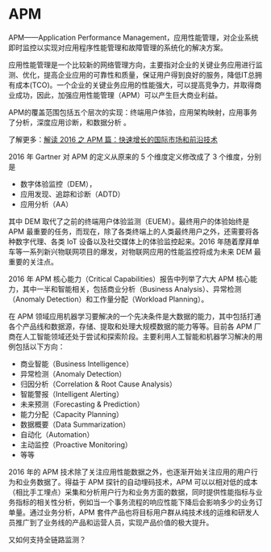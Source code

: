 # APM

APM——Application Performance Management，应用性能管理，对企业系统即时监控以实现对应用程序性能管理和故障管理的系统化的解决方案。

应用性能管理是一个比较新的网络管理方向，主要指对企业的关键业务应用进行监测、优化，提高企业应用的可靠性和质量，保证用户得到良好的服务，降低IT总拥有成本(TCO)。一个企业的关键业务应用的性能强大，可以提高竞争力，并取得商业成功，因此，加强应用性能管理（APM）可以产生巨大商业利益。

APM的覆盖范围包括五个层次的实现：终端用户体验，应用架构映射，应用事务了分析，深度应用诊断，和数据分析 。

了解更多：[解读 2016 之 APM 篇：快速增长的国际市场和前沿技术](https://www.infoq.cn/article/depth-2016-overview-of-apm/)

2016 年 Gartner 对 APM 的定义从原来的 5 个维度定义修改成了 3 个维度，分别是

- 数字体验监控（DEM），
- 应用发现、追踪和诊断（ADTD）
- 应用分析（AA）

其中 DEM 取代了之前的终端用户体验监测（EUEM）。最终用户的体验始终是 APM 最重要的任务，而现在，除了各类终端上的人类最终用户之外，还需要将各种数字代理、各类 IoT 设备以及社交媒体上的体验监控起来。2016 年随着摩拜单车等一系列新兴物联网项目的爆发，对物联网应用的性能监控将成为未来 DEM 最重要的关注点。

2016 年 APM 核心能力（Critical Capabilities）报告中列举了六大 APM 核心能力，其中一半和智能相关，包括商业分析（Business Analysis）、异常检测（Anomaly Detection）和工作量分配（Workload Planning）。

在 APM 领域应用机器学习要解决的一个先决条件是大数据的能力，其中包括打通各个产品线和数据源，存储、提取和处理大规模数据的能力等等。目前各 APM 厂商在人工智能领域还处于尝试和探索阶段。主要利用人工智能和机器学习解决的用例包括以下方向：

- 商业智能（Business Intelligence）
- 异常检测（Anomaly Detection）
- 归因分析（Correlation & Root Cause Analysis）
- 智能警报（Intelligent Alerting）
- 未来预测（Forecasting & Prediction）
- 能力分配（Capacity Planning）
- 数据概要（Data Summarization）
- 自动化（Automation）
- 主动监控（Proactive Monitoring）
- 等等

2016 年的 APM 技术除了关注应用性能数据之外，也逐渐开始关注应用的用户行为和业务数据了。得益于 APM 探针的自动埋码技术，APM 可以以相对低的成本（相比手工埋点）采集和分析用户行为和业务方面的数据，同时提供性能指标与业务指标的相关性分析，例如当一个事务流程的响应性能下降后会影响多少的业务订单量。通过业务分析，APM 套件产品也将目标用户群从纯技术线的运维和研发人员推广到了业务线的产品和运营人员，实现产品价值的极大提升。

又如何支持全链路监测？
